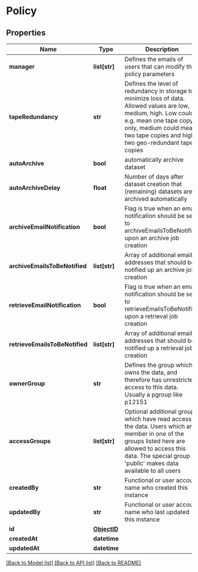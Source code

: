 # Policy

## Properties
Name | Type | Description | Notes
------------ | ------------- | ------------- | -------------
**manager** | **list[str]** | Defines the emails of users that can modify the policy parameters | [optional] 
**tapeRedundancy** | **str** | Defines the level of redundancy in storage to minimize loss of data. Allowed values are low, medium, high. Low could e.g. mean one tape copy only, medium could mean two tape copies and high two geo-redundant tape copies | [optional] [default to 'low']
**autoArchive** | **bool** | automatically archive dataset | [optional] 
**autoArchiveDelay** | **float** | Number of days after dataset creation that (remaining) datasets are archived automatically | [optional] [default to 7.0]
**archiveEmailNotification** | **bool** | Flag is true when an email notification should be sent to archiveEmailsToBeNotified upon an archive job creation | [optional] [default to False]
**archiveEmailsToBeNotified** | **list[str]** | Array of additional email addresses that should be notified up an archive job creation | [optional] 
**retrieveEmailNotification** | **bool** | Flag is true when an email notification should be sent to retrieveEmailsToBeNotified upon a retrieval job creation | [optional] [default to False]
**retrieveEmailsToBeNotified** | **list[str]** | Array of additional email addresses that should be notified up a retrieval job creation | [optional] 
**ownerGroup** | **str** | Defines the group which owns the data, and therefore has unrestricted access to this data. Usually a pgroup like p12151 | 
**accessGroups** | **list[str]** | Optional additional groups which have read access to the data. Users which are member in one of the groups listed here are allowed to access this data. The special group &#39;public&#39; makes data available to all users | [optional] 
**createdBy** | **str** | Functional or user account name who created this instance | [optional] 
**updatedBy** | **str** | Functional or user account name who last updated this instance | [optional] 
**id** | [**ObjectID**](ObjectID.md) |  | [optional] 
**createdAt** | **datetime** |  | [optional] 
**updatedAt** | **datetime** |  | [optional] 

[[Back to Model list]](../README.md#documentation-for-models) [[Back to API list]](../README.md#documentation-for-api-endpoints) [[Back to README]](../README.md)


